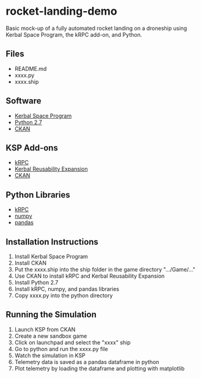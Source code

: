# rocket-landing-demo
Basic mock-up of a fully automated rocket landing on a droneship using Kerbal Space Program, the kRPC add-on, and Python. 
  
## Files ######

  * README.md
  * xxxx.py
  * xxxx.ship
  
## Software ######

  * [Kerbal Space Program](https://www.kerbalspaceprogram.com/en/)
  * [Python 2.7](https://www.python.org/download/releases/2.7/)
  * [CKAN](https://github.com/KSP-CKAN/CKAN/releases)
  
## KSP Add-ons ######

  * [kRPC](https://krpc.github.io/krpc/)
  * [Kerbal Reusability Expansion](https://forum.kerbalspaceprogram.com/index.php?/topic/138871-145-kre-kerbal-reusability-expansion/)
  * [CKAN](https://github.com/KSP-CKAN/CKAN/releases)
  
## Python Libraries #####

  * [kRPC](https://krpc.github.io/krpc/)
  * [numpy](http://www.numpy.org/)
  * [pandas](https://pandas.pydata.org/)

## Installation Instructions #####

  1. Install Kerbal Space Program
  2. Install CKAN
  3. Put the xxxx.ship into the ship folder in the game directory ".../Game/..."
  4. Use CKAN to install kRPC and Kerbal Reusability Expansion
  5. Install Python 2.7
  6. Install kRPC, numpy, and pandas libraries
  7. Copy xxxx.py into the python directory

## Running the Simulation #####

  1. Launch KSP from CKAN
  2. Create a new sandbox game
  3. Click on launchpad and select the "xxxx" ship
  4. Go to python and run the xxxx.py file
  5. Watch the simulation in KSP
  6. Telemetry data is saved as a pandas dataframe in python
  7. Plot telemetry by loading the dataframe and plotting with matplotlib
